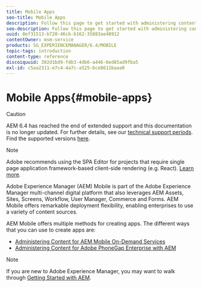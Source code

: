 ```yaml
---
title: Mobile Apps
seo-title: Mobile Apps
description: Follow this page to get started with administering content for mobile apps.
seo-description: Follow this page to get started with administering content for mobile apps.
uuid: 0ef31513-b720-46cb-b162-35883ae48912
contentOwner: msm-service
products: SG_EXPERIENCEMANAGER/6.4/MOBILE
topic-tags: introduction
content-type: reference
discoiquuid: 302d1bd9-fdb3-4db6-a446-6ed85ad9fba5
exl-id: c5aa2311-e7c4-4a7c-a525-6ce8611baaa0
---
```

# Mobile Apps{#mobile-apps}

>[!CAUTION]
>
>AEM 6.4 has reached the end of extended support and this documentation is no longer updated. For further details, see our [technical support periods](https://helpx.adobe.com/support/programs/eol-matrix.html). Find the supported versions [here](https://experienceleague.adobe.com/docs/).

>[!NOTE]
>
>Adobe recommends using the SPA Editor for projects that require single page application framework-based client-side rendering (e.g. React). [Learn more](/help/sites-developing/spa-overview.md).

Adobe Experience Manager (AEM) Mobile is part of the Adobe Experience Manager multi-channel digital platform that also leverages AEM Assets, Sites, Screens, Workflow, User Manager, Commerce and Forms. AEM Mobile offers remarkable deployment flexibility, enabling enterprises to use a variety of content sources.

AEM Mobile offers multiple methods for creating apps. The different ways that you can use to create apps are:

* [Administering Content for AEM Mobile On-Demand Services](/help/mobile/aem-mobile.md)
* [Administering Content for Adobe PhoneGap Enterprise with AEM](/help/mobile/administer-phonegap.md)

>[!NOTE]
>
>If you are new to Adobe Experience Manager, you may want to walk through [Getting Started with AEM](/help/sites-deploying/deploy.md).
